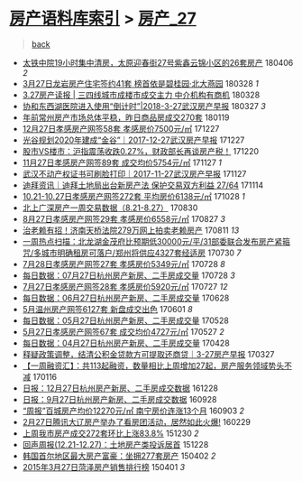 [房产语料库索引](../../README.md)  > [房产_27](房产_27.md)
====
> [back](../README.md)

- [太铁中院19小时集中清房，太原迎春街27号紫鑫云锦小区的26套房产](http://jkwz.applinzi.com/ittc/7088902412855411722.html#%E5%A4%AA%E9%93%81%E4%B8%AD%E9%99%A219%E5%B0%8F%E6%97%B6%E9%9B%86%E4%B8%AD%E6%B8%85%E6%88%BF%EF%BC%8C%E5%A4%AA%E5%8E%9F%E8%BF%8E%E6%98%A5%E8%A1%9727%E5%8F%B7%E7%B4%AB%E9%91%AB%E4%BA%91%E9%94%A6%E5%B0%8F%E5%8C%BA%E7%9A%8426%E5%A5%97%E6%88%BF%E4%BA%A7) 180406 *2* 
- [3月27日龙岩房产住宅签约41套 榜首依是碧桂园·北大燕园](http://jkwz.applinzi.com/ittc/7085605624090199047.html#3%E6%9C%8827%E6%97%A5%E9%BE%99%E5%B2%A9%E6%88%BF%E4%BA%A7%E4%BD%8F%E5%AE%85%E7%AD%BE%E7%BA%A641%E5%A5%97+%E6%A6%9C%E9%A6%96%E4%BE%9D%E6%98%AF%E7%A2%A7%E6%A1%82%E5%9B%AD%C2%B7%E5%8C%97%E5%A4%A7%E7%87%95%E5%9B%AD) 180328 *1* 
- [3.27房产读报 | 三四线城市成楼市成交主力 中介机构有商机](http://jkwz.applinzi.com/ittc/7085478212455105546.html#3.27%E6%88%BF%E4%BA%A7%E8%AF%BB%E6%8A%A5+%7C+%E4%B8%89%E5%9B%9B%E7%BA%BF%E5%9F%8E%E5%B8%82%E6%88%90%E6%A5%BC%E5%B8%82%E6%88%90%E4%BA%A4%E4%B8%BB%E5%8A%9B+%E4%B8%AD%E4%BB%8B%E6%9C%BA%E6%9E%84%E6%9C%89%E5%95%86%E6%9C%BA) 180328  
- [协和东西湖医院进入使用“倒计时”|2018-3-27武汉房产早报](http://jkwz.applinzi.com/ittc/7085064180615087114.html#%E5%8D%8F%E5%92%8C%E4%B8%9C%E8%A5%BF%E6%B9%96%E5%8C%BB%E9%99%A2%E8%BF%9B%E5%85%A5%E4%BD%BF%E7%94%A8%E2%80%9C%E5%80%92%E8%AE%A1%E6%97%B6%E2%80%9D%7C2018-3-27%E6%AD%A6%E6%B1%89%E6%88%BF%E4%BA%A7%E6%97%A9%E6%8A%A5) 180327 *3* 
- [年前常州房产市场总体平稳，昨日商品房成交270套](http://jkwz.applinzi.com/ittc/7060260928199590923.html#%E5%B9%B4%E5%89%8D%E5%B8%B8%E5%B7%9E%E6%88%BF%E4%BA%A7%E5%B8%82%E5%9C%BA%E6%80%BB%E4%BD%93%E5%B9%B3%E7%A8%B3%EF%BC%8C%E6%98%A8%E6%97%A5%E5%95%86%E5%93%81%E6%88%BF%E6%88%90%E4%BA%A4270%E5%A5%97) 180119  
- [12月27日孝感房产网签58套 孝感房价7500元/㎡](http://jkwz.applinzi.com/ittc/7051812600566776849.html#12%E6%9C%8827%E6%97%A5%E5%AD%9D%E6%84%9F%E6%88%BF%E4%BA%A7%E7%BD%91%E7%AD%BE58%E5%A5%97+%E5%AD%9D%E6%84%9F%E6%88%BF%E4%BB%B77500%E5%85%83%2F%E3%8E%A1) 171227  
- [光谷规划2020年建成“金谷”｜2017-12-27武汉房产早报](http://jkwz.applinzi.com/ittc/7051670209239188496.html#%E5%85%89%E8%B0%B7%E8%A7%84%E5%88%922020%E5%B9%B4%E5%BB%BA%E6%88%90%E2%80%9C%E9%87%91%E8%B0%B7%E2%80%9D%EF%BD%9C2017-12-27%E6%AD%A6%E6%B1%89%E6%88%BF%E4%BA%A7%E6%97%A9%E6%8A%A5) 171227  
- [股市VS楼市：沪指震荡收跌0.27%，财政部长再谈房产税！](http://jkwz.applinzi.com/ittc/7049214255801304081.html#%E8%82%A1%E5%B8%82VS%E6%A5%BC%E5%B8%82%EF%BC%9A%E6%B2%AA%E6%8C%87%E9%9C%87%E8%8D%A1%E6%94%B6%E8%B7%8C0.27%25%EF%BC%8C%E8%B4%A2%E6%94%BF%E9%83%A8%E9%95%BF%E5%86%8D%E8%B0%88%E6%88%BF%E4%BA%A7%E7%A8%8E%EF%BC%81) 171220  
- [11月27日孝感房产网签89套 成交均价5754元/㎡](http://jkwz.applinzi.com/ittc/7040680207109850128.html#11%E6%9C%8827%E6%97%A5%E5%AD%9D%E6%84%9F%E6%88%BF%E4%BA%A7%E7%BD%91%E7%AD%BE89%E5%A5%97+%E6%88%90%E4%BA%A4%E5%9D%87%E4%BB%B75754%E5%85%83%2F%E3%8E%A1) 171127 *1* 
- [武汉不动产权证书可刷脸打印｜2017-11-27武汉房产早报](http://jkwz.applinzi.com/ittc/7040536312111694864.html#%E6%AD%A6%E6%B1%89%E4%B8%8D%E5%8A%A8%E4%BA%A7%E6%9D%83%E8%AF%81%E4%B9%A6%E5%8F%AF%E5%88%B7%E8%84%B8%E6%89%93%E5%8D%B0%EF%BD%9C2017-11-27%E6%AD%A6%E6%B1%89%E6%88%BF%E4%BA%A7%E6%97%A9%E6%8A%A5) 171127  
- [迪拜资讯｜迪拜土地局出台新房产法 保护交易双方利益 27/64](http://jkwz.applinzi.com/ittc/7035847397517820945.html#%E8%BF%AA%E6%8B%9C%E8%B5%84%E8%AE%AF%EF%BD%9C%E8%BF%AA%E6%8B%9C%E5%9C%9F%E5%9C%B0%E5%B1%80%E5%87%BA%E5%8F%B0%E6%96%B0%E6%88%BF%E4%BA%A7%E6%B3%95+%E4%BF%9D%E6%8A%A4%E4%BA%A4%E6%98%93%E5%8F%8C%E6%96%B9%E5%88%A9%E7%9B%8A+27%2F64) 171114  
- [10.21-10.27日孝感房产网签272套 平均房价6138元/㎡](http://jkwz.applinzi.com/ittc/7029504109248513040.html#10.21-10.27%E6%97%A5%E5%AD%9D%E6%84%9F%E6%88%BF%E4%BA%A7%E7%BD%91%E7%AD%BE272%E5%A5%97+%E5%B9%B3%E5%9D%87%E6%88%BF%E4%BB%B76138%E5%85%83%2F%E3%8E%A1) 171028 *1* 
- [北上广深房产一周交易数据（8.21-8.27）](http://jkwz.applinzi.com/ittc/7007523184281388049.html#%E5%8C%97%E4%B8%8A%E5%B9%BF%E6%B7%B1%E6%88%BF%E4%BA%A7%E4%B8%80%E5%91%A8%E4%BA%A4%E6%98%93%E6%95%B0%E6%8D%AE%EF%BC%888.21-8.27%EF%BC%89) 170830  
- [8月27日孝感房产网签29套 孝感房价6558元/㎡](http://jkwz.applinzi.com/ittc/7006574849554908176.html#8%E6%9C%8827%E6%97%A5%E5%AD%9D%E6%84%9F%E6%88%BF%E4%BA%A7%E7%BD%91%E7%AD%BE29%E5%A5%97+%E5%AD%9D%E6%84%9F%E6%88%BF%E4%BB%B76558%E5%85%83%2F%E3%8E%A1) 170827 *3* 
- [治老赖有招！济南天桥法院279万网上拍卖老赖房产](http://jkwz.applinzi.com/ittc/7000697106753651728.html#%E6%B2%BB%E8%80%81%E8%B5%96%E6%9C%89%E6%8B%9B%EF%BC%81%E6%B5%8E%E5%8D%97%E5%A4%A9%E6%A1%A5%E6%B3%95%E9%99%A2279%E4%B8%87%E7%BD%91%E4%B8%8A%E6%8B%8D%E5%8D%96%E8%80%81%E8%B5%96%E6%88%BF%E4%BA%A7) 170811 *13* 
- [一周热点扫描：北龙湖金茂府比预期低30000元/平/31部委联合发布房产紧箍咒/多城市明确租房可落户/郑州将供应4327套经适房](http://jkwz.applinzi.com/ittc/6996170831015969808.html#%E4%B8%80%E5%91%A8%E7%83%AD%E7%82%B9%E6%89%AB%E6%8F%8F%EF%BC%9A%E5%8C%97%E9%BE%99%E6%B9%96%E9%87%91%E8%8C%82%E5%BA%9C%E6%AF%94%E9%A2%84%E6%9C%9F%E4%BD%8E30000%E5%85%83%2F%E5%B9%B3%2F31%E9%83%A8%E5%A7%94%E8%81%94%E5%90%88%E5%8F%91%E5%B8%83%E6%88%BF%E4%BA%A7%E7%B4%A7%E7%AE%8D%E5%92%92%2F%E5%A4%9A%E5%9F%8E%E5%B8%82%E6%98%8E%E7%A1%AE%E7%A7%9F%E6%88%BF%E5%8F%AF%E8%90%BD%E6%88%B7%2F%E9%83%91%E5%B7%9E%E5%B0%86%E4%BE%9B%E5%BA%944327%E5%A5%97%E7%BB%8F%E9%80%82%E6%88%BF) 170730 *7* 
- [7月28日孝感房产网签27套 孝感房价5349元/㎡](http://jkwz.applinzi.com/ittc/6995409875512067088.html#7%E6%9C%8828%E6%97%A5%E5%AD%9D%E6%84%9F%E6%88%BF%E4%BA%A7%E7%BD%91%E7%AD%BE27%E5%A5%97+%E5%AD%9D%E6%84%9F%E6%88%BF%E4%BB%B75349%E5%85%83%2F%E3%8E%A1) 170728 *8* 
- [每日数据：07月27日杭州房产新房、二手房成交量](http://jkwz.applinzi.com/ittc/6995147453215802384.html#%E6%AF%8F%E6%97%A5%E6%95%B0%E6%8D%AE%EF%BC%9A07%E6%9C%8827%E6%97%A5%E6%9D%AD%E5%B7%9E%E6%88%BF%E4%BA%A7%E6%96%B0%E6%88%BF%E3%80%81%E4%BA%8C%E6%89%8B%E6%88%BF%E6%88%90%E4%BA%A4%E9%87%8F) 170728 *3* 
- [7月27日孝感房产网签28套 孝感房价5920元/㎡](http://jkwz.applinzi.com/ittc/6995039326453629968.html#7%E6%9C%8827%E6%97%A5%E5%AD%9D%E6%84%9F%E6%88%BF%E4%BA%A7%E7%BD%91%E7%AD%BE28%E5%A5%97+%E5%AD%9D%E6%84%9F%E6%88%BF%E4%BB%B75920%E5%85%83%2F%E3%8E%A1) 170727 *12* 
- [每日数据：06月27日杭州房产新房、二手房成交量](http://jkwz.applinzi.com/ittc/6984159773841687556.html#%E6%AF%8F%E6%97%A5%E6%95%B0%E6%8D%AE%EF%BC%9A06%E6%9C%8827%E6%97%A5%E6%9D%AD%E5%B7%9E%E6%88%BF%E4%BA%A7%E6%96%B0%E6%88%BF%E3%80%81%E4%BA%8C%E6%89%8B%E6%88%BF%E6%88%90%E4%BA%A4%E9%87%8F) 170628  
- [5月温州房产网签6127套 新盘成交出色](http://jkwz.applinzi.com/ittc/6974192901880808452.html#5%E6%9C%88%E6%B8%A9%E5%B7%9E%E6%88%BF%E4%BA%A7%E7%BD%91%E7%AD%BE6127%E5%A5%97+%E6%96%B0%E7%9B%98%E6%88%90%E4%BA%A4%E5%87%BA%E8%89%B2) 170601 *8* 
- [每日数据：05月27日杭州房产新房、二手房成交量](http://jkwz.applinzi.com/ittc/6972678627295495173.html#%E6%AF%8F%E6%97%A5%E6%95%B0%E6%8D%AE%EF%BC%9A05%E6%9C%8827%E6%97%A5%E6%9D%AD%E5%B7%9E%E6%88%BF%E4%BA%A7%E6%96%B0%E6%88%BF%E3%80%81%E4%BA%8C%E6%89%8B%E6%88%BF%E6%88%90%E4%BA%A4%E9%87%8F) 170528  
- [5月27日孝感房产网签67套 成交均价4727元/㎡](http://jkwz.applinzi.com/ittc/6972398224697459716.html#5%E6%9C%8827%E6%97%A5%E5%AD%9D%E6%84%9F%E6%88%BF%E4%BA%A7%E7%BD%91%E7%AD%BE67%E5%A5%97+%E6%88%90%E4%BA%A4%E5%9D%87%E4%BB%B74727%E5%85%83%2F%E3%8E%A1) 170527 *2* 
- [每日数据：04月27日杭州房产新房、二手房成交量](http://jkwz.applinzi.com/ittc/6961520783904998405.html#%E6%AF%8F%E6%97%A5%E6%95%B0%E6%8D%AE%EF%BC%9A04%E6%9C%8827%E6%97%A5%E6%9D%AD%E5%B7%9E%E6%88%BF%E4%BA%A7%E6%96%B0%E6%88%BF%E3%80%81%E4%BA%8C%E6%89%8B%E6%88%BF%E6%88%90%E4%BA%A4%E9%87%8F) 170428  
- [释疑政策调整，结清公积金贷款方可提取还商贷｜3-27房产早报](http://jkwz.applinzi.com/ittc/6949624680708310020.html#%E9%87%8A%E7%96%91%E6%94%BF%E7%AD%96%E8%B0%83%E6%95%B4%EF%BC%8C%E7%BB%93%E6%B8%85%E5%85%AC%E7%A7%AF%E9%87%91%E8%B4%B7%E6%AC%BE%E6%96%B9%E5%8F%AF%E6%8F%90%E5%8F%96%E8%BF%98%E5%95%86%E8%B4%B7%EF%BD%9C3-27%E6%88%BF%E4%BA%A7%E6%97%A9%E6%8A%A5) 170327  
- [【一周融资汇】：共113起融资，数量相比上周增加27起，房产服务领域势头不减](http://jkwz.applinzi.com/ittc/6923719840614581253.html#%E3%80%90%E4%B8%80%E5%91%A8%E8%9E%8D%E8%B5%84%E6%B1%87%E3%80%91%EF%BC%9A%E5%85%B1113%E8%B5%B7%E8%9E%8D%E8%B5%84%EF%BC%8C%E6%95%B0%E9%87%8F%E7%9B%B8%E6%AF%94%E4%B8%8A%E5%91%A8%E5%A2%9E%E5%8A%A027%E8%B5%B7%EF%BC%8C%E6%88%BF%E4%BA%A7%E6%9C%8D%E5%8A%A1%E9%A2%86%E5%9F%9F%E5%8A%BF%E5%A4%B4%E4%B8%8D%E5%87%8F) 170116  
- [日报：12月27日杭州房产新房、二手房成交数据](http://jkwz.applinzi.com/ittc/6916665475567453188.html#%E6%97%A5%E6%8A%A5%EF%BC%9A12%E6%9C%8827%E6%97%A5%E6%9D%AD%E5%B7%9E%E6%88%BF%E4%BA%A7%E6%96%B0%E6%88%BF%E3%80%81%E4%BA%8C%E6%89%8B%E6%88%BF%E6%88%90%E4%BA%A4%E6%95%B0%E6%8D%AE) 161228  
- [日报：9月27日杭州房产新房、二手房成交数据](http://jkwz.applinzi.com/ittc/6883014694574490628.html#%E6%97%A5%E6%8A%A5%EF%BC%9A9%E6%9C%8827%E6%97%A5%E6%9D%AD%E5%B7%9E%E6%88%BF%E4%BA%A7%E6%96%B0%E6%88%BF%E3%80%81%E4%BA%8C%E6%89%8B%E6%88%BF%E6%88%90%E4%BA%A4%E6%95%B0%E6%8D%AE) 160928  
- [“周报”百城房产均价12270元/㎡  南宁房价连涨13个月](http://jkwz.applinzi.com/ittc/6873590044027257860.html#%E2%80%9C%E5%91%A8%E6%8A%A5%E2%80%9D%E7%99%BE%E5%9F%8E%E6%88%BF%E4%BA%A7%E5%9D%87%E4%BB%B712270%E5%85%83%2F%E3%8E%A1++%E5%8D%97%E5%AE%81%E6%88%BF%E4%BB%B7%E8%BF%9E%E6%B6%A813%E4%B8%AA%E6%9C%88) 160903 *2* 
- [2月27日腾讯大辽房产举办了看房团活动，居然如此火爆!](http://jkwz.applinzi.com/ittc/6804196896537052165.html#2%E6%9C%8827%E6%97%A5%E8%85%BE%E8%AE%AF%E5%A4%A7%E8%BE%BD%E6%88%BF%E4%BA%A7%E4%B8%BE%E5%8A%9E%E4%BA%86%E7%9C%8B%E6%88%BF%E5%9B%A2%E6%B4%BB%E5%8A%A8%EF%BC%8C%E5%B1%85%E7%84%B6%E5%A6%82%E6%AD%A4%E7%81%AB%E7%88%86%21) 160229  
- [上周我市房产成交272套环比上涨83.8%](http://jkwz.applinzi.com/ittc/6781512198115558405.html#%E4%B8%8A%E5%91%A8%E6%88%91%E5%B8%82%E6%88%BF%E4%BA%A7%E6%88%90%E4%BA%A4272%E5%A5%97%E7%8E%AF%E6%AF%94%E4%B8%8A%E6%B6%A883.8%25) 151230 *2* 
- [回声周报(12.21-12.27)：土地房产类投诉居首](http://jkwz.applinzi.com/ittc/6780999078431425541.html#%E5%9B%9E%E5%A3%B0%E5%91%A8%E6%8A%A5%2812.21-12.27%29%EF%BC%9A%E5%9C%9F%E5%9C%B0%E6%88%BF%E4%BA%A7%E7%B1%BB%E6%8A%95%E8%AF%89%E5%B1%85%E9%A6%96) 151228  
- [韩国首尔地区最大房产富豪：坐拥277套房产](http://jkwz.applinzi.com/ittc/547650611401640277.html#%E9%9F%A9%E5%9B%BD%E9%A6%96%E5%B0%94%E5%9C%B0%E5%8C%BA%E6%9C%80%E5%A4%A7%E6%88%BF%E4%BA%A7%E5%AF%8C%E8%B1%AA%EF%BC%9A%E5%9D%90%E6%8B%A5277%E5%A5%97%E6%88%BF%E4%BA%A7) 150402 *2* 
- [2015年3月27日菏泽房产销售排行榜](http://jkwz.applinzi.com/ittc/547650611399732998.html#2015%E5%B9%B43%E6%9C%8827%E6%97%A5%E8%8F%8F%E6%B3%BD%E6%88%BF%E4%BA%A7%E9%94%80%E5%94%AE%E6%8E%92%E8%A1%8C%E6%A6%9C) 150401 *3* 
